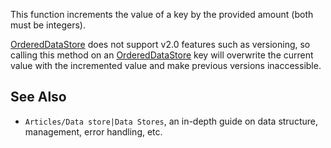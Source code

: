 This function increments the value of a key by the provided amount (both must be integers).

[OrderedDataStore](https://developer.roblox.com/en-us/api-reference/class/OrderedDataStore) does not support v2.0 features such as versioning, so calling this method on an [OrderedDataStore](https://developer.roblox.com/en-us/api-reference/class/OrderedDataStore) key will overwrite the current value with the incremented value and make previous versions inaccessible.

See Also
--------

*   `Articles/Data store|Data Stores`, an in-depth guide on data structure, management, error handling, etc.